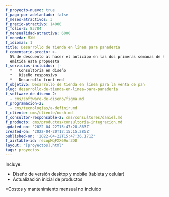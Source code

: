 ```yaml
---
f_proyecto-nuevo: true
f_pago-por-adelantado: false
f_meses-atractivos: 3
f_precio-atractivo: 14000
f_folio-2: 83784
f_mensualidad-atractiva: 6000
f_moneda: MXN
f_idiomas: 1
title: Desarrollo de tienda en línea para panadería
f_comentario-precio: >-
  5% de descuento al hacer el anticipo en las dos primeras semanas de haber sido
  emitida esta propuesta
f_servicios-incluidos: |-
  *   Consultoría en diseño
  *   Diseño responsivo
  *   Desarrollo front-end
f_objetivo: Desarrollo de tienda en línea para la venta de pan
slug: desarrollo-de-tienda-en-linea-para-panaderia
f_software-de-diseno-2:
  - cms/software-de-diseno/figma.md
f_programacion-2:
  - cms/tecnologias/a-definir.md
f_cliente: cms/cliente/nosh.md
f_consultor-responsable-2: cms/consultores/daniel.md
f_producto: cms/productos/consultoria-integracion.md
updated-on: '2022-04-22T15:47:28.863Z'
created-on: '2022-04-20T17:15:15.285Z'
published-on: '2022-04-22T15:47:36.171Z'
f_airtable-id: recopMqFXX69or3DD
layout: '[proyectos].html'
tags: proyectos
---
```


Incluye:

*   Diseño de versión desktop y mobile (tableta y celular)
*   Actualización inicial de productos

\*Costos y mantenimiento mensual no incluido

